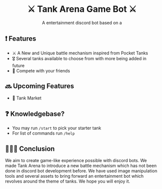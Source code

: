 <h1 align="center">
  <br>
   ⚔️ Tank Arena Game Bot ⚔️
  <br>
</h1>
<p align="center">A entertainment discord bot based on a</p>

## ❗ Features
* ⚔️ A New and Unique battle mechanism inspired from Pocket Tanks
* 🎖️ Several tanks available to choose from with more being added in future
* 👥 Compete with your friends

## 🔜 Upcoming Features
* 🛒 Tank Market

## ❓ Knowledgebase?
* You may run `/start` to pick your starter tank
* For list of commands run `/help` 

## 🧑🏻‍💻 Conclusion
We aim to create game-like experience possible with discord bots. We made Tank Arena to introduce a new battle mechanism which has not been done in discord bot development before. We have used image manipulation tools and several assets to bring forward an entertainment bot which revolves around the theme of tanks. We hope you will enjoy it.  
